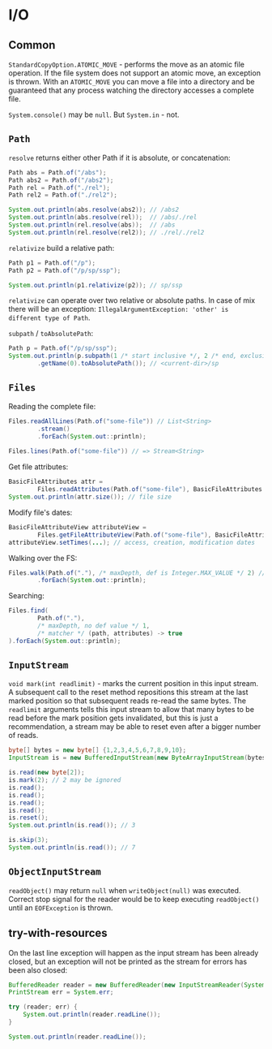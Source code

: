 # I/O

## Common

`StandardCopyOption.ATOMIC_MOVE` - performs the move as an atomic file operation. If the file system does not support an atomic move, an exception is thrown. With an `ATOMIC_MOVE` you can move a file into a directory and be guaranteed that any process watching the directory accesses a complete file.

`System.console()` may be `null`. But `System.in` - not.

## `Path`

`resolve` returns either other Path if it is absolute, or concatenation:

```java
Path abs = Path.of("/abs");
Path abs2 = Path.of("/abs2");
Path rel = Path.of("./rel");
Path rel2 = Path.of("./rel2");

System.out.println(abs.resolve(abs2)); // /abs2
System.out.println(abs.resolve(rel));  // /abs/./rel
System.out.println(rel.resolve(abs));  // /abs
System.out.println(rel.resolve(rel2)); // ./rel/./rel2
```

`relativize` build a relative path:

```java
Path p1 = Path.of("/p");
Path p2 = Path.of("/p/sp/ssp");

System.out.println(p1.relativize(p2)); // sp/ssp
```

`relativize` can operate over two relative or absolute paths. In case of mix there will be an exception: `IllegalArgumentException: 'other' is different type of Path`.

`subpath` / `toAbsolutePath`:

```java
Path p = Path.of("/p/sp/ssp");
System.out.println(p.subpath(1 /* start inclusive */, 2 /* end, exclusive */)
        .getName(0).toAbsolutePath()); // <current-dir>/sp
```

## `Files`

Reading the complete file:

```java
Files.readAllLines(Path.of("some-file")) // List<String>
        .stream()
        .forEach(System.out::println);
        
Files.lines(Path.of("some-file")) // => Stream<String>
```

Get file attributes:

```java
BasicFileAttributes attr = 
        Files.readAttributes(Path.of("some-file"), BasicFileAttributes.class);
System.out.println(attr.size()); // file size
```

Modify file's dates:

```java
BasicFileAttributeView attributeView = 
        Files.getFileAttributeView(Path.of("some-file"), BasicFileAttributeView.class);
attributeView.setTimes(...); // access, creation, modification dates
```

Walking over the FS:

```java
Files.walk(Path.of("."), /* maxDepth, def is Integer.MAX_VALUE */ 2) // Stream<Path>
        .forEach(System.out::println);
```

Searching:

```java
Files.find(
        Path.of("."),
        /* maxDepth, no def value */ 1,
        /* matcher */ (path, attributes) -> true
).forEach(System.out::println);
```

## `InputStream`

`void mark(int readlimit)` - marks the current position in this input stream. A subsequent call to the reset method repositions this stream at the last marked position so that subsequent reads re-read the same bytes. The `readlimit` arguments tells this input stream to allow that many bytes to be read before the mark position gets invalidated, but this is just a recommendation, a stream may be able to reset even after a bigger number of reads.

```java
byte[] bytes = new byte[] {1,2,3,4,5,6,7,8,9,10};
InputStream is = new BufferedInputStream(new ByteArrayInputStream(bytes));

is.read(new byte[2]);
is.mark(2); // 2 may be ignored
is.read();
is.read();
is.read();
is.read();
is.reset();
System.out.println(is.read()); // 3

is.skip(3);
System.out.println(is.read()); // 7
```

## `ObjectInputStream`

`readObject()` may return `null` when `writeObject(null)` was executed. Correct stop signal for the reader would be to keep executing `readObject()` until an `EOFException` is thrown.

## try-with-resources

On the last line exception will happen as the input stream has been already closed, but an exception will not be printed as the stream for errors has been also closed:

```java
BufferedReader reader = new BufferedReader(new InputStreamReader(System.in));
PrintStream err = System.err;

try (reader; err) {
    System.out.println(reader.readLine());
}

System.out.println(reader.readLine());
```

